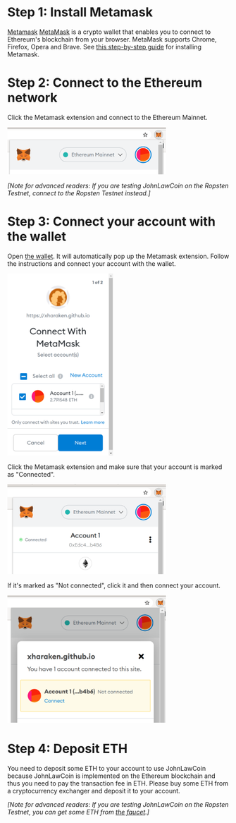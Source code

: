 # Step 1: Install Metamask
<a href="https://metamask.io/" target="_blank">Metamask</a>
[MetaMask](https://metamask.io/) is a crypto wallet that enables you to connect to Ethereum's blockchain from your browser. MetaMask supports Chrome, Firefox, Opera and Brave. See [this step-by-step guide](https://levelup.gitconnected.com/how-to-use-metamask-a-step-by-step-guide-f380a3943fb1) for installing Metamask.

# Step 2: Connect to the Ethereum network

Click the Metamask extension and connect to the Ethereum Mainnet.

<img src="./docs/metamask_network.png" width=360px>

*[Note for advanced readers: If you are testing JohnLawCoin on the Ropsten Testnet, connect to the Ropsten Testnet instead.]*

# Step 3: Connect your account with the wallet

Open [the wallet](https://xharaken.github.io/john-law-coin/wallet/wallet.html). It will automatically pop up the Metamask extension. Follow the instructions and connect your account with the wallet.

<img src="./docs/metamask_connect.png" width=240px>

Click the Metamask extension and make sure that your account is marked as "Connected".

<img src="./docs/metamask_connected.png" width=360px>

If it's marked as "Not connected", click it and then connect your account.

<img src="./docs/metamask_not_connected.png" width=360px>

# Step 4: Deposit ETH

You need to deposit some ETH to your account to use JohnLawCoin because JohnLawCoin is implemented on the Ethereum blockchain and thus you need to pay the transaction fee in ETH. Please buy some ETH from a cryptocurrency exchanger and deposit it to your account.

*[Note for advanced readers: If you are testing JohnLawCoin on the Ropsten Testnet, you can get some ETH from [the faucet](https://faucet.metamask.io/).]*
